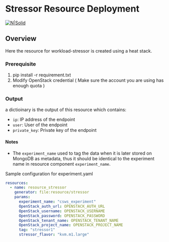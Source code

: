 Stressor Resource Deployment
===================

[![N|Solid](https://www.gwdg.de/GWDG-Theme-1.0-SNAPSHOT/images/gwdg_logo.svg)](https://nodesource.com/products/nsolid)

## Overview
Here the resource for workload-stressor is created using a heat stack.

### Prerequisite
1. pip install -r requirement.txt
2. Modify OpenStack credential ( Make sure the account you are using has enough quota )

### Output
a dictioinary is the output of this resource which contains:
* `ip`: IP address of the endpoint
* `user`: User of the endpoint
* `private_key`: Private key of the endpoint


#### Notes
* The `experiment_name` used to tag the data when it is later stored on MongoDB as metadata, thus it should be identical to the experiment name in resource component `experiment_name`.

Sample configuration for experiment.yaml
```yaml
resources:
  - name: resource_stressor
    generator: file:resource/stressor
    params:
      experiment_name: "csws_experiment"
      OpenStack_auth_url: OPENSTACK_AUTH_URL
      OpenStack_username: OPENSTACK_USERNAME
      OpenStack_password: OPENSTACK_PASSWORD
      OpenStack_tenant_name: OPENSTACK_TENANT_NAME
      OpenStack_project_name: OPENSTACK_PROJECT_NAME
      tag: "stressor1"
      stressor_flavor: "kvm.m1.large"
```
